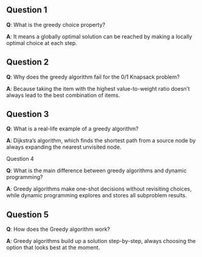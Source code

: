 ## Question 1

**Q**: What is the greedy choice property?

**A**: It means a globally optimal solution can be reached by making a locally optimal choice at each step.

## Question 2

**Q**: Why does the greedy algorithm fail for the 0/1 Knapsack problem?

**A**: Because taking the item with the highest value-to-weight ratio doesn’t always lead to the best combination of items.

## Question 3

**Q**: What is a real-life example of a greedy algorithm?

**A**: Dijkstra’s algorithm, which finds the shortest path from a source node by always expanding the nearest unvisited node.

Question 4

**Q**: What is the main difference between greedy algorithms and dynamic programming?

**A**: Greedy algorithms make one-shot decisions without revisiting choices, while dynamic programming explores and stores all subproblem results.

## Question 5

**Q**: How does the Greedy algorithm work?

**A**: Greedy algorithms build up a solution step-by-step, always choosing the option that looks best at the moment.


